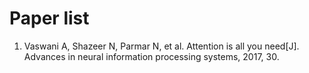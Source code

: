 # Paper list

01. Vaswani A, Shazeer N, Parmar N, et al. Attention is all you need[J]. Advances in neural information processing systems, 2017, 30.
